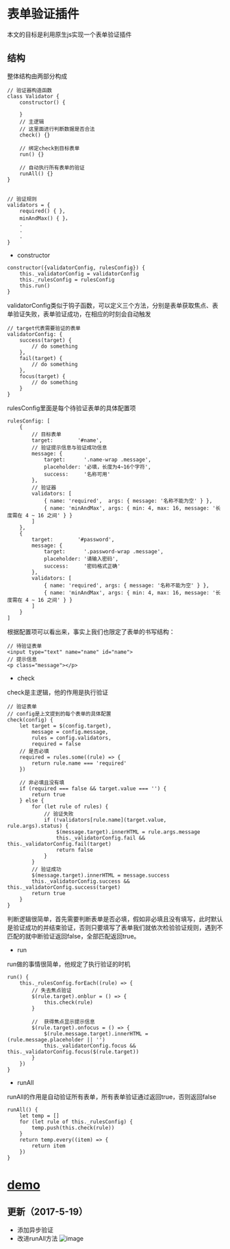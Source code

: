 # 表单验证插件
本文的目标是利用原生js实现一个表单验证插件

## 结构
整体结构由两部分构成

```
// 验证器构造函数
class Validator {
    constructor() {

    }
    // 主逻辑
    // 这里面进行判断数据是否合法
    check() {}

    // 绑定check到目标表单
    run() {}

    // 自动执行所有表单的验证
    runAll() {}
}


// 验证规则
validators = {
    required() { },
    minAndMax() { }，
    .
    .
    .
}
```

- constructor

```
constructor({validatorConfig, rulesConfig}) {
    this._validatorConfig = validatorConfig
    this._rulesConfig = rulesConfig
    this.run()
}
```

validatorConfig类似于钩子函数，可以定义三个方法，分别是表单获取焦点、表单验证失败，表单验证成功，在相应的时刻会自动触发

```
// target代表需要验证的表单
validatorConfig: {
    success(target) {
        // do something
    },
    fail(target) {          
        // do something        
    },
    focus(target) {
        // do something                             
    }
}
```
rulesConfig里面是每个待验证表单的具体配置项

```
rulesConfig: [
    {
        // 目标表单
        target:        '#name',                
        // 验证提示信息与验证成功信息
        message: {
            target:      '.name-wrap .message',              
            placeholder: '必填，长度为4~16个字符', 
            success:     '名称可用'               
        },
        // 验证器
        validators: [
            { name: 'required',  args: { message: '名称不能为空' } },
            { name: 'minAndMax', args: { min: 4, max: 16, message: '长度需在 4 ~ 16 之间' } }
        ]
    },
    {
        target:        '#password',                
        message: {
            target:      '.password-wrap .message',              
            placeholder: '请输入密码', 
            success:     '密码格式正确'               
        },
        validators: [
            { name: 'required', args: { message: '名称不能为空' } },
            { name: 'minAndMax', args: { min: 4, max: 16, message: '长度需在 4 ~ 16 之间' } }
        ]
    }
]
```
根据配置项可以看出来，事实上我们也限定了表单的书写结构：

```
// 待验证表单
<input type="text" name="name" id="name">
// 提示信息
<p class="message"></p>
```

- check

check是主逻辑，他的作用是执行验证

```
// 验证表单
// config是上文提到的每个表单的具体配置
check(config) {
    let target = $(config.target),
        message = config.message, 
        rules = config.validators,
        required = false
    // 是否必填
    required = rules.some((rule) => {
        return rule.name === 'required'
    })

    // 非必填且没有填
    if (required === false && target.value === '') {
        return true
    } else {
        for (let rule of rules) {
            // 验证失败
            if (!validators[rule.name](target.value, rule.args).status) {
                $(message.target).innerHTML = rule.args.message
                this._validatorConfig.fail && this._validatorConfig.fail(target)
                return false
            }
        }
        // 验证成功
        $(message.target).innerHTML = message.success
        this._validatorConfig.success && this._validatorConfig.success(target)
        return true
    }
}
```
判断逻辑很简单，首先需要判断表单是否必填，假如非必填且没有填写，此时默认是验证成功的并结束验证，否则只要填写了表单我们就依次检验验证规则，遇到不匹配的就中断验证返回false，全部匹配返回true。

- run

run做的事情很简单，他规定了执行验证的时机

```
run() {
    this._rulesConfig.forEach((rule) => {
        // 失去焦点验证
        $(rule.target).onblur = () => {
            this.check(rule)
        }

        //  获得焦点显示提示信息
        $(rule.target).onfocus = () => {
            $(rule.message.target).innerHTML = (rule.message.placeholder || '')
            this._validatorConfig.focus && this._validatorConfig.focus($(rule.target))
        }
    })
} 
```

- runAll 

runAll的作用是自动验证所有表单，所有表单验证通过返回true，否则返回false

```
runAll() {
    let temp = []
    for (let rule of this._rulesConfig) {
        temp.push(this.check(rule))
    }
    return temp.every((item) => {
        return item
    })
}
```

# [demo](https://zyl1314.github.io/tool/validator/test.html)

## 更新（2017-5-19）
- 添加异步验证
- 改进runAll方法
![image](https://github.com/zyl1314/blog/raw/master/public/img/validator.gif)